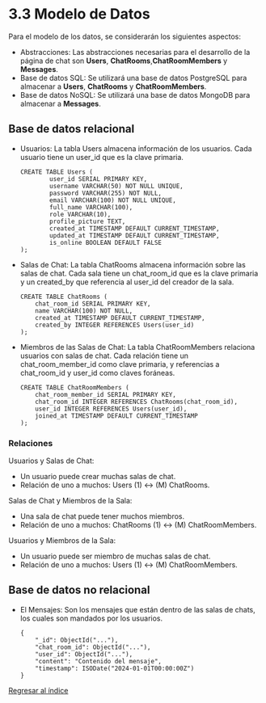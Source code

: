 # 3.3 Modelo de Datos

Para el modelo de los datos, se considerarán los siguientes aspectos:

- Abstracciones: Las abstracciones necesarias para el desarrollo de la página de chat son __Users__, __ChatRooms__,__ChatRoomMembers__ y __Messages__.
- Base de datos SQL: Se utilizará una base de datos PostgreSQL para almacenar a __Users__, __ChatRooms__ y __ChatRoomMembers__.
- Base de datos NoSQL: Se utilizará una base de datos MongoDB para almacenar a __Messages__.

## Base de datos relacional

- Usuarios: La tabla Users almacena información de los usuarios. Cada usuario tiene un user_id que es la clave primaria.
    ```
    CREATE TABLE Users (
            user_id SERIAL PRIMARY KEY,
            username VARCHAR(50) NOT NULL UNIQUE,
            password VARCHAR(255) NOT NULL,
            email VARCHAR(100) NOT NULL UNIQUE,
            full_name VARCHAR(100),
            role VARCHAR(10),
            profile_picture TEXT,
            created_at TIMESTAMP DEFAULT CURRENT_TIMESTAMP,
            updated_at TIMESTAMP DEFAULT CURRENT_TIMESTAMP,
            is_online BOOLEAN DEFAULT FALSE
    );
    ```
- Salas de Chat: La tabla ChatRooms almacena información sobre las salas de chat. Cada sala tiene un chat_room_id que es la clave primaria y un created_by que referencia al user_id del creador de la sala.
    ```
    CREATE TABLE ChatRooms (
        chat_room_id SERIAL PRIMARY KEY,
        name VARCHAR(100) NOT NULL,
        created_at TIMESTAMP DEFAULT CURRENT_TIMESTAMP,
        created_by INTEGER REFERENCES Users(user_id)
    );
    ```
- Miembros de las Salas de Chat: La tabla ChatRoomMembers relaciona usuarios con salas de chat. Cada relación tiene un chat_room_member_id como clave primaria, y referencias a chat_room_id y user_id como claves foráneas.
    ```
    CREATE TABLE ChatRoomMembers (
        chat_room_member_id SERIAL PRIMARY KEY,
        chat_room_id INTEGER REFERENCES ChatRooms(chat_room_id),
        user_id INTEGER REFERENCES Users(user_id),
        joined_at TIMESTAMP DEFAULT CURRENT_TIMESTAMP
    );
    ```
### Relaciones


Usuarios y Salas de Chat:
- Un usuario puede crear muchas salas de chat.
- Relación de uno a muchos: Users (1) ↔ (M) ChatRooms.

Salas de Chat y Miembros de la Sala:

- Una sala de chat puede tener muchos miembros.
- Relación de uno a muchos: ChatRooms (1) ↔ (M) ChatRoomMembers.

Usuarios y Miembros de la Sala:

- Un usuario puede ser miembro de muchas salas de chat.
- Relación de uno a muchos: Users (1) ↔ (M) ChatRoomMembers.

## Base de datos no relacional
- El Mensajes: Son los mensajes que están dentro de las salas de chats, los cuales son mandados por los usuarios. 
    ```
    {
        "_id": ObjectId("..."),
        "chat_room_id": ObjectId("..."),
        "user_id": ObjectId("..."),
        "content": "Contenido del mensaje",
        "timestamp": ISODate("2024-01-01T00:00:00Z")
    }
    ```


[Regresar al índice](../../README.md)
